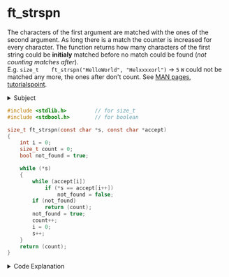 # ft_strspn

The characters of the first argument are matched with the ones of the second argument. As long there is a match the counter is increased for every character. The function returns how many characters of the first string could be **initialy** matched before no match could be found (_not counting matches after_).  
E.g. `size_t	ft_strspn("HelloWorld", "Helxxxxorl")` -> `5` `W` could not be matched any more, the ones after don't count. See [MAN pages](https://linux.die.net/man/3/strspn), [tutorialspoint](https://www.tutorialspoint.com/c_standard_library/c_function_strspn.htm).

<details>
<summary>Subject</summary>

### Subject

    Assignment name	 : ft_strspn
    Expected files	 : ft_strspn.c
    Allowed functions: None
    ---------------------------------------------------------------

    Reproduce exactly the behavior of the strspn function
    (man strspn).

    The function should be prototyped as follows:

    size_t	ft_strspn(const char *s, const char *accept);

</details>

```c showLineNumbers
#include <stdlib.h>         // for size_t
#include <stdbool.h>        // for boolean

size_t ft_strspn(const char *s, const char *accept)
{
    int i = 0;
    size_t count = 0;
    bool not_found = true;

    while (*s)
    {
        while (accept[i])
            if (*s == accept[i++])
                not_found = false;
        if (not_found)
            return (count);
        not_found = true;
        count++;
        i = 0;
        s++;
    }
    return (count);
}
```

<details>
<summary>Code Explanation</summary>

### Code Explanation

- **line 3:** `i` to iterate through `accept`,
- **line 4:** `count` to keep track of the matching characters
- **line 5:** `not_found` to track if a match is found.
- **line 7:** outer while loop that iterates through each character in `s`.
- **line 9:** inner while loop, start another while loop that iterates through each character in `accept`.
- **line 10:** Compare the current character in `s` with the current character in `accept`. If a match is found, set `not_found` to `false`.
- **line 12:** If `not_found` is still `true` after the inner loop, it means the current character in `s` is not found in `accept`. Return the current value of `count`.
- **line 14:** If a match is found, set `not_found` back to `true`, increment `count` by 1, reset `i` to 0, and move to the next character in `s`.
- **line 19:** After the while loop ends, return the final value of `count`.

</details>
